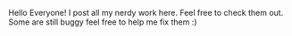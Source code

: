 Hello Everyone!
I post all my nerdy work here.
Feel free to check them out.
Some are still buggy feel free to help me fix them :)

<!---
MIBAHNAF/MIBAHNAF is a ✨ special ✨ repository because its `README.md` (this file) appears on your GitHub profile.
You can click the Preview link to take a look at your changes.
--->

